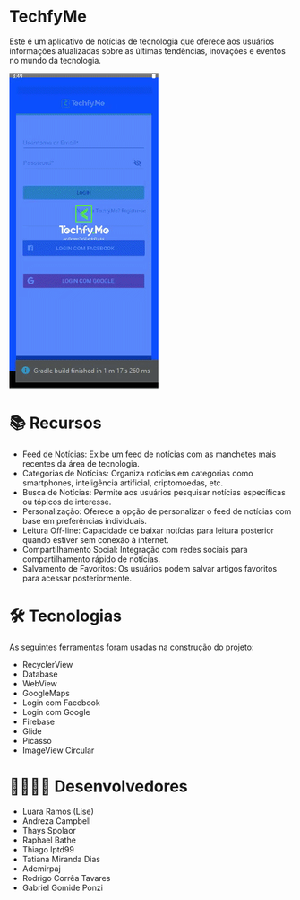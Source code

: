 # TechfyMe
Este é um aplicativo de notícias de tecnologia que oferece aos usuários informações atualizadas sobre as últimas tendências, inovações e eventos no mundo da tecnologia.

<img width= "266px" height="562px" src = "https://github.com/mobile02-2019/TechfyMe/blob/master/app/src/main/res/gif/gif_techfyme.gif">

# 📚 Recursos
- Feed de Notícias: Exibe um feed de notícias com as manchetes mais recentes da área de tecnologia.
- Categorias de Notícias: Organiza notícias em categorias como smartphones, inteligência artificial, criptomoedas, etc.
- Busca de Notícias: Permite aos usuários pesquisar notícias específicas ou tópicos de interesse.
- Personalização: Oferece a opção de personalizar o feed de notícias com base em preferências individuais.
- Leitura Off-line: Capacidade de baixar notícias para leitura posterior quando estiver sem conexão à internet.
- Compartilhamento Social: Integração com redes sociais para compartilhamento rápido de notícias.
- Salvamento de Favoritos: Os usuários podem salvar artigos favoritos para acessar posteriormente.

# 🛠 Tecnologias
As seguintes ferramentas foram usadas na construção do projeto:
- RecyclerView
- Database
- WebView
- GoogleMaps
- Login com Facebook
- Login com Google
- Firebase
- Glide
- Picasso
- ImageView Circular

# 👩‍💻👨‍💻 Desenvolvedores
- Luara Ramos (Lise)
- Andreza Campbell
- Thays Spolaor
- Raphael Bathe
- Thiago lptd99
- Tatiana Miranda Dias
- Ademirpaj
- Rodrigo Corrêa Tavares
- Gabriel Gomide Ponzi
